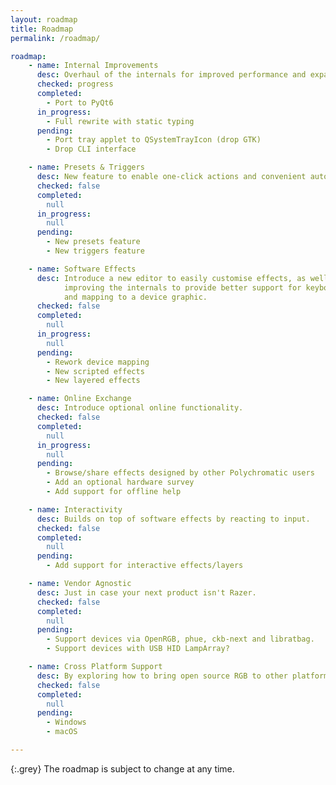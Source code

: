 ```yaml
---
layout: roadmap
title: Roadmap
permalink: /roadmap/

roadmap:
    - name: Internal Improvements
      desc: Overhaul of the internals for improved performance and expandability.
      checked: progress
      completed:
        - Port to PyQt6
      in_progress:
        - Full rewrite with static typing
      pending:
        - Port tray applet to QSystemTrayIcon (drop GTK)
        - Drop CLI interface

    - name: Presets & Triggers
      desc: New feature to enable one-click actions and convenient automation.
      checked: false
      completed:
        null
      in_progress:
        null
      pending:
        - New presets feature
        - New triggers feature

    - name: Software Effects
      desc: Introduce a new editor to easily customise effects, as well as
            improving the internals to provide better support for keyboard layouts,
            and mapping to a device graphic.
      checked: false
      completed:
        null
      in_progress:
        null
      pending:
        - Rework device mapping
        - New scripted effects
        - New layered effects

    - name: Online Exchange
      desc: Introduce optional online functionality.
      checked: false
      completed:
        null
      in_progress:
        null
      pending:
        - Browse/share effects designed by other Polychromatic users
        - Add an optional hardware survey
        - Add support for offline help

    - name: Interactivity
      desc: Builds on top of software effects by reacting to input.
      checked: false
      completed:
        null
      pending:
        - Add support for interactive effects/layers

    - name: Vendor Agnostic
      desc: Just in case your next product isn't Razer.
      checked: false
      completed:
        null
      pending:
        - Support devices via OpenRGB, phue, ckb-next and libratbag.
        - Support devices with USB HID LampArray?

    - name: Cross Platform Support
      desc: By exploring how to bring open source RGB to other platforms.
      checked: false
      completed:
        null
      pending:
        - Windows
        - macOS

---
```


{:.grey}
The roadmap is subject to change at any time.

